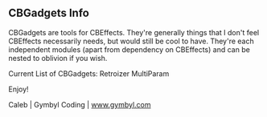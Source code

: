 CBGadgets Info
--------------------------------------------------------------------------------

CBGadgets are tools for CBEffects. They're generally things that I don't feel CBEffects necessarily needs, but would still be cool to have. They're each independent modules (apart from dependency on CBEffects) and can be nested to oblivion if you wish.

Current List of CBGadgets:
	Retroizer
	MultiParam

Enjoy!

Caleb | Gymbyl Coding | www.gymbyl.com